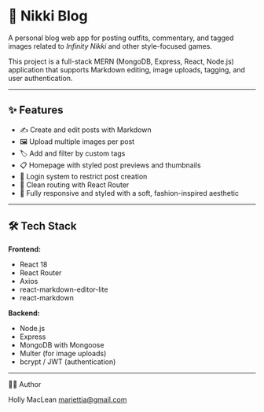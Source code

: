 # 🌸 Nikki Blog

A personal blog web app for posting outfits, commentary, and tagged images related to *Infinity Nikki* and other style-focused games.

This project is a full-stack MERN (MongoDB, Express, React, Node.js) application that supports Markdown editing, image uploads, tagging, and user authentication.

---

## ✨ Features

- ✍️ Create and edit posts with Markdown
- 🖼️ Upload multiple images per post
- 🏷️ Add and filter by custom tags
- 📋 Homepage with styled post previews and thumbnails
- 🔐 Login system to restrict post creation
- 🧭 Clean routing with React Router
- 🎨 Fully responsive and styled with a soft, fashion-inspired aesthetic

---

## 🛠 Tech Stack

**Frontend:**
- React 18
- React Router
- Axios
- react-markdown-editor-lite
- react-markdown

**Backend:**
- Node.js
- Express
- MongoDB with Mongoose
- Multer (for image uploads)
- bcrypt / JWT (authentication)

---

🧑‍💻 Author

Holly MacLean
mariettia@gmail.com
